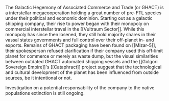 The Galactic Hegemony of Associated Commerce and Trade (or GHACT) is a interstellar megacooperation holding a great number of pre-FTL species under their political and economic dominion. Starting out as a galactic shipping company, their rise to power began with their monopoly on commercial interstellar travel in the [[Vultraum Sector]]. While this monopoly has since then losened, they still hold majority shares in their vassal states governments and full control over their off-planet in- and exports. 
Remains of GHACT packaging have been found on [[Mizar-5]], their spokesperson refused clarification if their company used this off-limit planet for commerce or merely as waste dump, but the visual similarities between outdated GHACT automated shipping vessels and the [[Golgori Sovereign Empire]]'s [[Cataphract]] project suggest that the technological and cultural development of the planet has been influenced from outside sources, be it intentional or not.

Investigation on a potential responsability of the company to the native populations extinction is still ongoing.